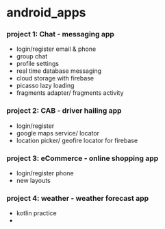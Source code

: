 # android_apps

### project 1: Chat - messaging app
  + login/register email & phone
  + group chat
  + profile settings
  + real time database messaging
  + cloud storage with firebase
  + picasso lazy loading
  + fragments adapter/ fragments activity
  
### project 2: CAB - driver hailing app
  + login/register
  + google maps service/ locator
  + location picker/ geofire locator for firebase


### project 3: eCommerce - online shopping app
  + login/register phone
  + new layouts



### project 4: weather - weather forecast app
  + kotlin practice
  + 
